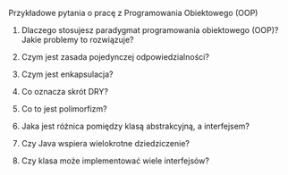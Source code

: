 Przykładowe pytania o pracę z Programowania Obiektowego (OOP)

1. Dlaczego stosujesz paradygmat programowania obiektowego (OOP)? Jakie problemy to rozwiązuje?

2. Czym jest zasada pojedynczej odpowiedzialności?

3. Czym jest enkapsulacja?

4. Co oznacza skrót DRY?

5. Co to jest polimorfizm?

6. Jaka jest różnica pomiędzy klasą abstrakcyjną, a interfejsem?

7. Czy Java wspiera wielokrotne dziedziczenie?

8. Czy klasa może implementować wiele interfejsów?